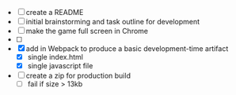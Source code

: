 - [ ] create a README
- [ ] initial brainstorming and task outline for development
- [ ] make the game full screen in Chrome
- [ ]
- [X] add in Webpack to produce a basic development-time artifact
    - [X] single index.html
    - [X] single javascript file
- [ ] create a zip for production build
    - [ ] fail if size > 13kb